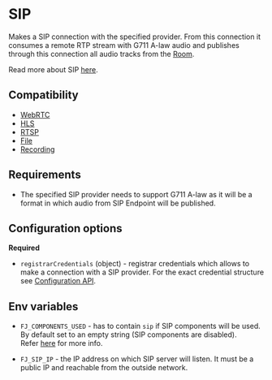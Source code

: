 # SIP

Makes a SIP connection with the specified provider.
From this connection it consumes a remote RTP stream with G711 A-law audio
and publishes through this connection all audio tracks from the [Room](../room.md).

Read more about SIP [here](https://www.rfc-editor.org/rfc/rfc3261.html).

## Compatibility

* [WebRTC](../peers/webrtc.md)
* [HLS](./hls.md)
* [RTSP](./rtsp.md)
* [File](./file.md)
* [Recording](./recording.md)


## Requirements
* The specified SIP provider needs to support G711 A-law as it will be a format in which audio from
SIP Endpoint will be published.


## Configuration options

**Required**

* `registrarCredentials` (object) - registrar credentials which allows to make a connection with a SIP provider.
  For the exact credential structure see [Configuration API](../../for_developers/api_reference/rest_api#tag/room/operation/add_component).

## Env variables

* `FJ_COMPONENTS_USED` - has to contain `sip` if SIP components will be used.<br/>
By default set to an empty string (SIP components are disabled).<br/>
Refer [here](../installation.md#environment-variables) for more info.

* `FJ_SIP_IP` - the IP address on which SIP server will listen. It must be a public IP and reachable from the outside network. 
